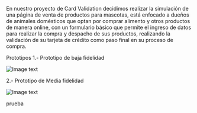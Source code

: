 En nuestro proyecto de Card Validation decidimos realizar la simulación de una página de venta de productos para mascotas, está enfocado a dueños de animales domésticos 
que optan por comprar alimento y otros productos de manera online, con un formulario básico que permite el ingreso de datos para realizar la compra y despacho de sus 
productos, realizando la validación de su tarjeta de crédito como paso final en su proceso de compra.

Prototipos
 1.- Prototipo de baja fidelidad 

![Image text](https://github.com/SvillarroelZ/SCL020-card-validation.md/blob/main/prototipo-baja.jpg?raw=true)

2.- Prototipo de Media fidelidad

![Image text](https://github.com/SvillarroelZ/SCL020-card-validation.md/blob/main/prototipo-media.jpeg?raw=true)


prueba